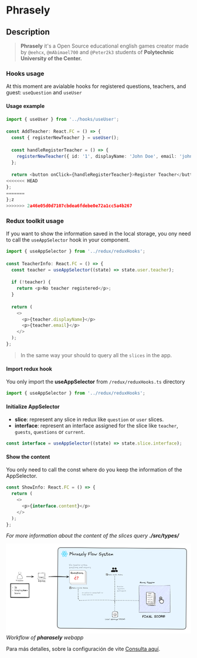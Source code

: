 # Phrasely

## Description

> **Phrasely** it's a Open Source educational english games creator made by `@eehcx`, `@mAbimael700` and `@Peter2k3` students of **Polytechnic University of the Center.**

### Hooks usage

At this moment are avialable hooks for registered questions, teachers, and guest: `useQuestion` and `useUser`

#### Usage example

```typescript
import { useUser } from '../hooks/useUser';

const AddTeacher: React.FC = () => {
  const { registerNewTeacher } = useUser();

  const handleRegisterTeacher = () => {
    registerNewTeacher({ id: '1', displayName: 'John Doe', email: 'john.doe@example.com' });
  };

  return <button onClick={handleRegisterTeacher}>Register Teacher</button>;
<<<<<<< HEAD
};
=======
};z
>>>>>>> 2a46e05d0d7107cbdea6fdebe0e72a1cc5a4b267
```

### Redux toolkit usage

If you want to show the information saved in the local storage, you ony need to call the `useAppSelector` hook in your component.

```typescript
import { useAppSelector } from '../redux/reduxHooks';

const TeacherInfo: React.FC = () => {
  const teacher = useAppSelector((state) => state.user.teacher);

  if (!teacher) {
    return <p>No teacher registered</p>;
  }

  return (
    <>
      <p>{teacher.displayName}</p>
      <p>{teacher.email}</p>
    </>
  );
};
```

> In the same way your should to query all the `slices` in the app.

#### Import redux hook

You only import the **useAppSelector** from `/redux/reduxHooks.ts` directory

```typescript
import { useAppSelector } from '../redux/reduxHooks';
```

#### Initialize AppSelector

- **slice**: represent any slice in redux like `question` or `user` slices.
- **interface**: represent an interface assigned for the slice like `teacher`, `guests`, `questions` or `current`.

```typescript
const interface = useAppSelector((state) => state.slice.interface);
```

#### Show the content

You only need to call the const where do you keep the information of the AppSelector.

```typescript
const ShowInfo: React.FC = () => {
  return (
    <>
      <p>{interface.content}</p>
    </>
  );
};
```

*For more information about the content of the slices query **./src/types/***

![Diagram of phrasely](./docs/assets/diagram.png)
*Workflow of **pharasely** webapp*

Para más detalles, sobre la configuración de vite [Consulta aquí](./docs/setup.md).